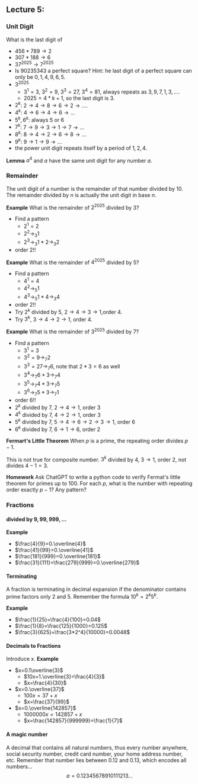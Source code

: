 ## Lecture 5: 
### Unit Digit
What is the last digit of 
* $456*789\to 2$ 
* $307*188\to 6$
* $37^{2025} \to 7^{2025}$
* Is $90235343$ a perfect square? Hint: he last digit of a perfect square can only be $0,1,4,9,6,5$.
* $3^{2025}$
    * $3^1=3$, $3^2=9$, $3^3=27$, $3^4=81$, always repeats as $3,9,7,1,3,....$
    * $2025=4*k+1$, so the last digit is $3$.
* $2^k$: $2\to 4\to 8\to 6\to 2\to ....$
* $4^k$: $4\to 6\to 4 \to 6\to ...$
* $5^k,6^k$: always $5$ or $6$
* $7^k$: $7\to 9\to 3\to 1\to 7\to ...$
* $8^k$: $8\to 4\to 2\to 6\to 8\to ...$
* $9^k$: $9\to 1\to 9\to ...$
* the power unit digit repeats itself by a period of $1,2,4$.

**Lemma** $a^4$ and $a$ have the same unit digit for any number $a$.

### Remainder
The unit digit of a number is the remainder of that number divided by $10$. The remainder divided by $n$ is actually the unit digit in base $n$.

**Example** 
What is the remainder of $2^{2025}$ divided by $3$?
* Find a pattern 
    * $2^1=2$
    * $2^2\to_3 1$
    * $2^3\to_3 1*2\to_3 2$
* order $2$!!

**Example** 
What is the remainder of $4^{2025}$ divided by $5$?
* Find a pattern 
    * $4^1=4$
    * $4^2\to_5 1$
    * $4^3\to_5 1*4\to_3 4$
* order $2$!!
* Try $2^k$ divided by $5$, $2\to4\to3\to1$,order $4$.
* Try $3^k$, $3\to4\to2\to1$, order $4$.

**Example** 
What is the remainder of $3^{2025}$ divided by $7$?
* Find a pattern 
    * $3^1=3$
    * $3^2=9\to_7 2$
    * $3^3=27\to_7 6$, note that $2*3=6$ as well
    * $3^4\to_7 6*3\to_7 4$
    * $3^5\to_7 4*3\to_7 5$
    * $3^6\to_7 5*3\to_7 1$
* order $6$!!
* $2^k$ divided by $7$, $2\to 4\to 1$, order $3$
* $4^k$ divided by $7$, $4\to 2\to 1$, order $3$
* $5^k$ divided by $7$, $5\to 4\to 6\to 2\to 3\to 1$, order $6$
* $6^k$ divided by $7$, $6\to 1\to 6$, order $2$

**Fermart's Little Theorem** When $p$ is a prime, the repeating order divides $p-1$.

This is not true for composite number. $3^k$ divided by $4$, $3\to 1$, order $2$, not divides $4-1=3$.

**Homework** Ask ChatGPT to write a python code to verify Fermat's little theorem for primes up to 100. For each $p$, what is the number with repeating order exactly $p-1$? Any pattern?

### Fractions
#### divided by $9,99,999,...$
**Example**
* $\frac{4}{9}=0.\overline{4}$
* $\frac{41}{99}=0.\overline{41}$
* $\frac{181}{999}=0.\overline{181}$
* $\frac{31}{111}=\frac{279}{999}=0.\overline{279}$

#### Terminating
A fraction is terminating in decimal expansion if the denominator contains prime factors only $2$ and $5$. Remember the formula $10^k=2^k5^k$.

**Example**
* $\frac{1}{25}=\frac{4}{100}=0.04$
* $\frac{1}{8}=\frac{125}{1000}=0.125$
* $\frac{3}{625}=\frac{3*2^4}{10000}=0.0048$


#### Decimals to Fractions
Introduce $x$.
**Example**
* $x=0.1\overline{3}$
    * $10x=1.\overline{3}=\frac{4}{3}$
    * $x=\frac{4}{30}$
* $x=0.\overline{37}$
    * $100x=37+x$
    * $x=\frac{37}{99}$
* $x=0.\overline{142857}$
    * $1000000x=142857+x$
    * $x=\frac{142857}{999999}=\frac{1}{7}$

#### A magic number
A decimal that contains all natural numbers, thus every number anywhere, social security number, credit card number, your home address number, etc. Remember that number lies between $0.12$ and $0.13$, which encodes all numbers...
$$a=0.12345678910111213...$$